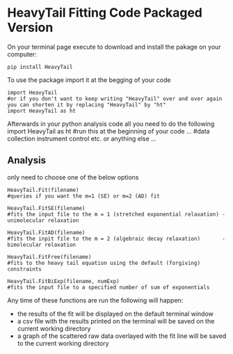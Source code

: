 # HeavyTail Fitting Code Packaged Version
On your terminal page execute to download and install the pakage on your computer:
```
pip install HeavyTail
```

To use the package import it at the begging of your code
```
import HeavyTail
#or if you don't want to keep writing "HeavyTail" over and over again you can shorten it by replacing "HeavyTail" by "ht"
import HeavyTail as ht
```

Afterwards in your python analysis code all you need to do the following 
import HeavyTail as ht #run this at the beginning of your code
…
#data collection instrument control etc. or anything else
…
## Analysis
only need to choose one of the below options
```
HeavyTail.Fit(filename)     
#queries if you want the m=1 (SE) or m=2 (AD) fit

HeavyTail.FitSE(filename)   
#fits the input file to the m = 1 (stretched exponential relaxation) - unimolecular relaxation

HeavyTail.FitAD(filename)   
#fits the inpit file to the m = 2 (algebraic decay relaxation)       - bimolecular relaxation

HeavyTail.FitFree(filename) 
#fits to the heavy tail equation using the default (forgiving) constraints

HeavyTail.FitBiExp(filename, numExp) 
#fits the input file to a specified number of sum of exponentials
```
Any time of these functions are run the following will happen:
* the results of the fit will be displayed on the default terminal window
* a csv file with the results printed on the terminal will be saved on the current working directory
* a graph of the scattered raw data overlayed with the fit line will be saved to the current working directory

